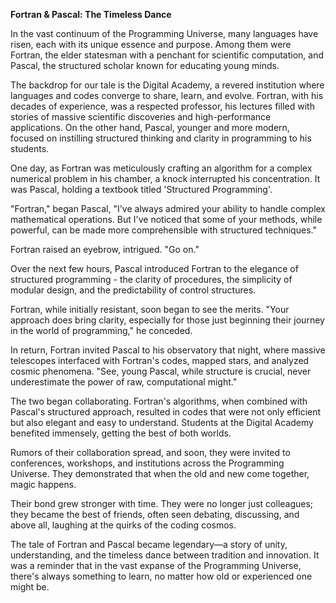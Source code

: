 **Fortran & Pascal: The Timeless Dance**

In the vast continuum of the Programming Universe, many languages have risen, each with its unique essence and purpose. Among them were Fortran, the elder statesman with a penchant for scientific computation, and Pascal, the structured scholar known for educating young minds.

The backdrop for our tale is the Digital Academy, a revered institution where languages and codes converge to share, learn, and evolve. Fortran, with his decades of experience, was a respected professor, his lectures filled with stories of massive scientific discoveries and high-performance applications. On the other hand, Pascal, younger and more modern, focused on instilling structured thinking and clarity in programming to his students.

One day, as Fortran was meticulously crafting an algorithm for a complex numerical problem in his chamber, a knock interrupted his concentration. It was Pascal, holding a textbook titled 'Structured Programming'.

"Fortran," began Pascal, "I've always admired your ability to handle complex mathematical operations. But I've noticed that some of your methods, while powerful, can be made more comprehensible with structured techniques."

Fortran raised an eyebrow, intrigued. "Go on."

Over the next few hours, Pascal introduced Fortran to the elegance of structured programming - the clarity of procedures, the simplicity of modular design, and the predictability of control structures.

Fortran, while initially resistant, soon began to see the merits. "Your approach does bring clarity, especially for those just beginning their journey in the world of programming," he conceded.

In return, Fortran invited Pascal to his observatory that night, where massive telescopes interfaced with Fortran's codes, mapped stars, and analyzed cosmic phenomena. "See, young Pascal, while structure is crucial, never underestimate the power of raw, computational might."

The two began collaborating. Fortran's algorithms, when combined with Pascal's structured approach, resulted in codes that were not only efficient but also elegant and easy to understand. Students at the Digital Academy benefited immensely, getting the best of both worlds.

Rumors of their collaboration spread, and soon, they were invited to conferences, workshops, and institutions across the Programming Universe. They demonstrated that when the old and new come together, magic happens.

Their bond grew stronger with time. They were no longer just colleagues; they became the best of friends, often seen debating, discussing, and above all, laughing at the quirks of the coding cosmos.

The tale of Fortran and Pascal became legendary—a story of unity, understanding, and the timeless dance between tradition and innovation. It was a reminder that in the vast expanse of the Programming Universe, there's always something to learn, no matter how old or experienced one might be.